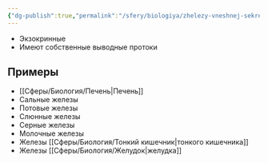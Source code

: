 ```yaml
---
{"dg-publish":true,"permalink":"/sfery/biologiya/zhelezy-vneshnej-sekreczii/","tags":["Анатомия"]}
---
```


- Экзокринные
- Имеют собственные выводные протоки
## Примеры
- [[Сферы/Биология/Печень\|Печень]]
- Сальные железы
- Потовые железы 
- Слюнные железы
- Серные железы
- Молочные железы 
- Железы [[Сферы/Биология/Тонкий кишечник\|тонкого кишечника]]
- Железы [[Сферы/Биология/Желудок\|желудка]]